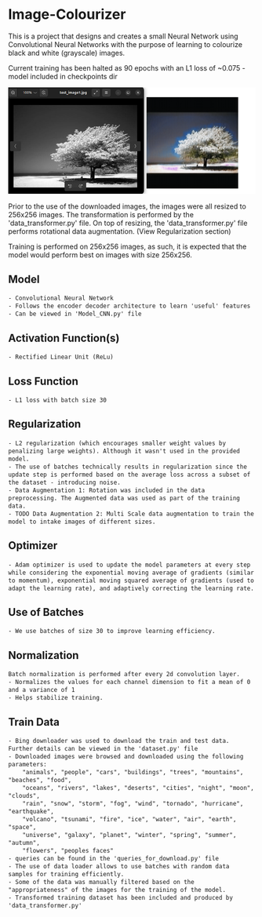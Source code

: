 # Image-Colourizer
This is a project that designs and creates a small Neural Network using Convolutional Neural Networks with the purpose of learning to colourize black and white (grayscale) images.

Current training has been halted as 90 epochs with an L1 loss of ~0.075
    - model included in checkpoints dir

![Alt text](90_epoch_progress.png)


Prior to the use of the downloaded images, the images were all resized to 256x256 images. The transformation is performed by the 'data_transformer.py' file. On top of resizing, the 'data_transformer.py' file performs rotational data augmentation. (View Regularization section)

Training is performed on 256x256 images, as such, it is expected that the model would perform best on images with size 256x256.

## Model
    - Convolutional Neural Network
    - Follows the encoder decoder architecture to learn 'useful' features
    - Can be viewed in 'Model_CNN.py' file

## Activation Function(s)
    - Rectified Linear Unit (ReLu)

## Loss Function
    - L1 loss with batch size 30

## Regularization
    - L2 regularization (which encourages smaller weight values by penalizing large weights). Although it wasn't used in the provided model.
    - The use of batches technically results in regularization since the update step is performed based on the average loss across a subset of the dataset - introducing noise.
    - Data Augmentation 1: Rotation was included in the data preprocessing. The Augmented data was used as part of the training data.
    - TODO Data Augmentation 2: Multi Scale data augmentation to train the model to intake images of different sizes.

## Optimizer
    - Adam optimizer is used to update the model parameters at every step while considering the exponential moving average of gradients (similar to momentum), exponential moving squared average of gradients (used to adapt the learning rate), and adaptively correcting the learning rate.

## Use of Batches
    - We use batches of size 30 to improve learning efficiency.

## Normalization
    Batch normalization is performed after every 2d convolution layer.
    - Normalizes the values for each channel dimension to fit a mean of 0 and a variance of 1
    - Helps stabilize training.

## Train Data
    - Bing downloader was used to download the train and test data. Further details can be viewed in the 'dataset.py' file
    - Downloaded images were browsed and downloaded using the following parameters:
        "animals", "people", "cars", "buildings", "trees", "mountains", "beaches", "food",
        "oceans", "rivers", "lakes", "deserts", "cities", "night", "moon", "clouds",
        "rain", "snow", "storm", "fog", "wind", "tornado", "hurricane", "earthquake", 
        "volcano", "tsunami", "fire", "ice", "water", "air", "earth", "space",
        "universe", "galaxy", "planet", "winter", "spring", "summer", "autumn", 
        "flowers", "peoples faces"
    - queries can be found in the 'queries_for_download.py' file
    - The use of data loader allows to use batches with random data samples for training efficiently.
    - Some of the data was manually filtered based on the "appropriateness" of the images for the training of the model.
    - Transformed training dataset has been included and produced by 'data_transformer.py'
